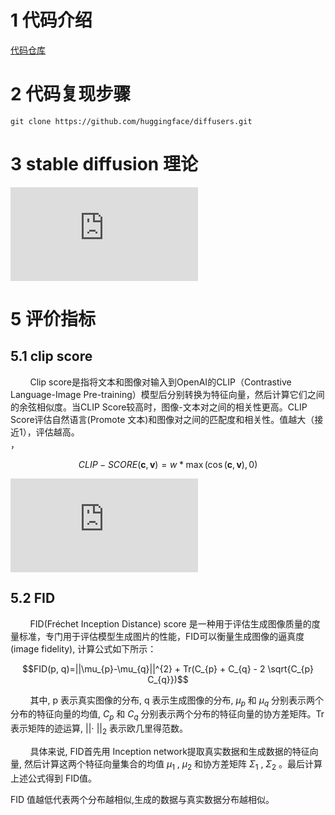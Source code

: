 # 1 代码介绍

[代码仓库](https://github.com/huggingface/diffusers)


# 2 代码复现步骤

```shell
git clone https://github.com/huggingface/diffusers.git
```

# 3 stable diffusion 理论

![参考链接](http://www.zh0ngtian.tech/posts/c04f0a05.html)

# 5 评价指标
## 5.1 clip score
&nbsp;&nbsp;&nbsp;&nbsp;&nbsp;&nbsp;&nbsp;&nbsp;Clip score是指将文本和图像对输入到OpenAI的CLIP（Contrastive Language-Image Pre-training）模型后分别转换为特征向量，然后计算它们之间的余弦相似度。当CLIP Score较高时，图像-文本对之间的相关性更高。CLIP Score评估自然语言(Promote 文本)和图像对之间的匹配度和相关性。值越大（接近1），评估越高。<br> ，

$$CLIP-SCORE(\mathbf{c}, \mathbf{v})=w * \max (\cos (\mathbf{c}, \mathbf{v}), 0)$$

![论文链接](https://aclanthology.org/2021.emnlp-main.595v2.pdf)

## 5.2 FID
&nbsp;&nbsp;&nbsp;&nbsp;&nbsp;&nbsp;&nbsp;&nbsp;FID(Fréchet Inception Distance) score 是一种用于评估生成图像质量的度量标准，专门用于评估模型生成图片的性能，FID可以衡量生成图像的逼真度(image fidelity), 计算公式如下所示：<br>

$$FID(p, q)=||\mu_{p}-\mu_{q}||^{2} + Tr(C_{p} + C_{q} - 2 \sqrt{C_{p} C_{q}})$$

&nbsp;&nbsp;&nbsp;&nbsp;&nbsp;&nbsp;&nbsp;&nbsp;其中, p 表示真实图像的分布, q 表示生成图像的分布, $\mu_{p}$  和  $\mu_{q}$  分别表示两个分布的特征向量的均值, $C_{p}$  和  $C_{q}$ 分别表示两个分布的特征向量的协方差矩阵。Tr 表示矩阵的迹运算, $|| \cdot\ ||_{2}$  表示欧几里得范数。<br>

&nbsp;&nbsp;&nbsp;&nbsp;&nbsp;&nbsp;&nbsp;&nbsp;具体来说, FID首先用 Inception network提取真实数据和生成数据的特征向量, 然后计算这两个特征向量集合的均值  $\mu_{1}$ , $\mu_{2}$  和协方差矩阵  $\Sigma_{1}$ ,  $\Sigma_{2}$ 。最后计算上述公式得到 FID值。<br>

FID 值越低代表两个分布越相似,生成的数据与真实数据分布越相似。<br>

